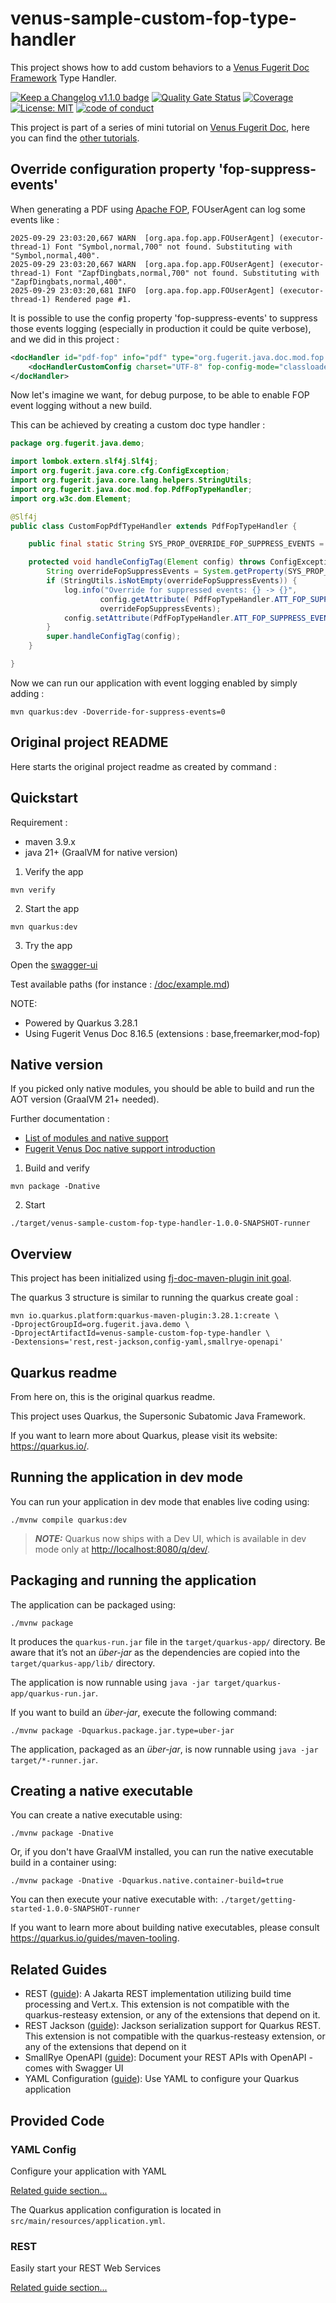 # venus-sample-custom-fop-type-handler

This project shows how to add custom behaviors to a [Venus Fugerit Doc Framework](https://github.com/fugerit-org/fj-doc) Type Handler.

[![Keep a Changelog v1.1.0 badge](https://img.shields.io/badge/changelog-Keep%20a%20Changelog%20v1.1.0-%23E05735)](CHANGELOG.md)
[![Quality Gate Status](https://sonarcloud.io/api/project_badges/measure?project=fugerit79_venus-sample-custom-fop-type-handler&metric=alert_status)](https://sonarcloud.io/summary/new_code?id=fugerit79_venus-sample-custom-fop-type-handler)
[![Coverage](https://sonarcloud.io/api/project_badges/measure?project=fugerit79_venus-sample-custom-fop-type-handler&metric=coverage)](https://sonarcloud.io/summary/new_code?id=fugerit79_venus-sample-custom-fop-type-handler)
[![License: MIT](https://img.shields.io/badge/License-MIT-teal.svg)](https://opensource.org/licenses/MIT)
[![code of conduct](https://img.shields.io/badge/conduct-Contributor%20Covenant-purple.svg)](https://github.com/fugerit-org/fj-universe/blob/main/CODE_OF_CONDUCT.md)

This project is part of a series of mini tutorial on [Venus Fugerit Doc](https://github.com/fugerit-org/fj-doc),
here you can find the [other tutorials](https://github.com/fugerit79/venus-sample-index).

## Override configuration property 'fop-suppress-events'

When generating a PDF using [Apache FOP](https://xmlgraphics.apache.org/fop/), FOUserAgent can log some events like : 

```shell
2025-09-29 23:03:20,667 WARN  [org.apa.fop.app.FOUserAgent] (executor-thread-1) Font "Symbol,normal,700" not found. Substituting with "Symbol,normal,400".
2025-09-29 23:03:20,667 WARN  [org.apa.fop.app.FOUserAgent] (executor-thread-1) Font "ZapfDingbats,normal,700" not found. Substituting with "ZapfDingbats,normal,400".
2025-09-29 23:03:20,681 INFO  [org.apa.fop.app.FOUserAgent] (executor-thread-1) Rendered page #1.
```

It is possible to use the config property 'fop-suppress-events' to suppress those events logging (especially in production it could be quite verbose), and we did in this project : 

```xml
<docHandler id="pdf-fop" info="pdf" type="org.fugerit.java.doc.mod.fop.PdfFopTypeHandler">
    <docHandlerCustomConfig charset="UTF-8" fop-config-mode="classloader" fop-config-classloader-path="venus-sample-custom-fop-type-handler/fop-config.xml" fop-suppress-events="1"/>
</docHandler>
```

Now let's imagine we want, for debug purpose, to be able to enable FOP event logging without a new build.

This can be achieved by creating a custom doc type handler : 

```java
package org.fugerit.java.demo;

import lombok.extern.slf4j.Slf4j;
import org.fugerit.java.core.cfg.ConfigException;
import org.fugerit.java.core.lang.helpers.StringUtils;
import org.fugerit.java.doc.mod.fop.PdfFopTypeHandler;
import org.w3c.dom.Element;

@Slf4j
public class CustomFopPdfTypeHandler extends PdfFopTypeHandler {

    public final static String SYS_PROP_OVERRIDE_FOP_SUPPRESS_EVENTS = "override-for-suppress-events";

    protected void handleConfigTag(Element config) throws ConfigException {
        String overrideFopSuppressEvents = System.getProperty(SYS_PROP_OVERRIDE_FOP_SUPPRESS_EVENTS);
        if (StringUtils.isNotEmpty(overrideFopSuppressEvents)) {
            log.info("Override for suppressed events: {} -> {}",
                    config.getAttribute( PdfFopTypeHandler.ATT_FOP_SUPPRESS_EVENTS ),
                    overrideFopSuppressEvents);
            config.setAttribute(PdfFopTypeHandler.ATT_FOP_SUPPRESS_EVENTS, overrideFopSuppressEvents);
        }
        super.handleConfigTag(config);
    }

}
```

Now we can run our application with event logging enabled by simply adding : 

```shell
mvn quarkus:dev -Doverride-for-suppress-events=0
```

## Original project README

Here starts the original project readme as created by command :

## Quickstart

Requirement :

* maven 3.9.x
* java 21+ (GraalVM for native version)

1. Verify the app

```shell
mvn verify
```

2. Start the app

```shell
mvn quarkus:dev
```

3. Try the app

Open the [swagger-ui](http://localhost:8080/q/swagger-ui/)

Test available paths (for instance : [/doc/example.md](http://localhost:8080/doc/example.md))

NOTE:

* Powered by Quarkus 3.28.1
* Using Fugerit Venus Doc 8.16.5 (extensions : base,freemarker,mod-fop)

## Native version

If you picked only native modules, you should be able to build and run the AOT version (GraalVM 21+ needed).

Further documentation :

* [List of modules and native support](https://venusdocs.fugerit.org/guide/#available-extensions)
* [Fugerit Venus Doc native support introduction](https://venusdocs.fugerit.org/guide/#doc-native-support)

1. Build and verify

```shell
mvn package -Dnative
```

2. Start

```shell
./target/venus-sample-custom-fop-type-handler-1.0.0-SNAPSHOT-runner
```

## Overview

This project has been initialized using [fj-doc-maven-plugin init goal](https://venusdocs.fugerit.org/guide/#maven-plugin-goal-init).

The quarkus 3 structure is similar to running the quarkus create goal : 

```shell
mvn io.quarkus.platform:quarkus-maven-plugin:3.28.1:create \
-DprojectGroupId=org.fugerit.java.demo \
-DprojectArtifactId=venus-sample-custom-fop-type-handler \
-Dextensions='rest,rest-jackson,config-yaml,smallrye-openapi'
```

## Quarkus readme

From here on, this is the original quarkus readme.

This project uses Quarkus, the Supersonic Subatomic Java Framework.

If you want to learn more about Quarkus, please visit its website: <https://quarkus.io/>.

## Running the application in dev mode

You can run your application in dev mode that enables live coding using:

```shell script
./mvnw compile quarkus:dev
```

> **_NOTE:_**  Quarkus now ships with a Dev UI, which is available in dev mode only at <http://localhost:8080/q/dev/>.

## Packaging and running the application

The application can be packaged using:

```shell script
./mvnw package
```

It produces the `quarkus-run.jar` file in the `target/quarkus-app/` directory.
Be aware that it’s not an _über-jar_ as the dependencies are copied into the `target/quarkus-app/lib/` directory.

The application is now runnable using `java -jar target/quarkus-app/quarkus-run.jar`.

If you want to build an _über-jar_, execute the following command:

```shell script
./mvnw package -Dquarkus.package.jar.type=uber-jar
```

The application, packaged as an _über-jar_, is now runnable using `java -jar target/*-runner.jar`.

## Creating a native executable

You can create a native executable using:

```shell script
./mvnw package -Dnative
```

Or, if you don't have GraalVM installed, you can run the native executable build in a container using:

```shell script
./mvnw package -Dnative -Dquarkus.native.container-build=true
```

You can then execute your native executable with: `./target/getting-started-1.0.0-SNAPSHOT-runner`

If you want to learn more about building native executables, please consult <https://quarkus.io/guides/maven-tooling>.

## Related Guides

- REST ([guide](https://quarkus.io/guides/rest)): A Jakarta REST implementation utilizing build time processing and Vert.x. This extension is not compatible with the quarkus-resteasy extension, or any of the extensions that depend on it.
- REST Jackson ([guide](https://quarkus.io/guides/rest#json-serialisation)): Jackson serialization support for Quarkus REST. This extension is not compatible with the quarkus-resteasy extension, or any of the extensions that depend on it
- SmallRye OpenAPI ([guide](https://quarkus.io/guides/openapi-swaggerui)): Document your REST APIs with OpenAPI - comes with Swagger UI
- YAML Configuration ([guide](https://quarkus.io/guides/config-yaml)): Use YAML to configure your Quarkus application

## Provided Code

### YAML Config

Configure your application with YAML

[Related guide section...](https://quarkus.io/guides/config-reference#configuration-examples)

The Quarkus application configuration is located in `src/main/resources/application.yml`.

### REST

Easily start your REST Web Services

[Related guide section...](https://quarkus.io/guides/getting-started-reactive#reactive-jax-rs-resources)
